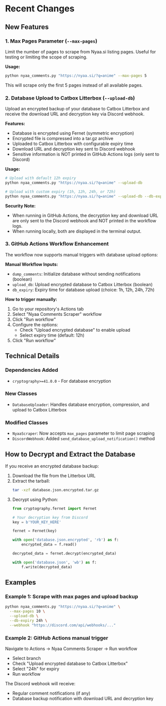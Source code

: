 # Recent Changes

## New Features

### 1. Max Pages Parameter (`--max-pages`)

Limit the number of pages to scrape from Nyaa.si listing pages. Useful for testing or limiting the scope of scraping.

**Usage:**
```bash
python nyaa_comments.py "https://nyaa.si/?q=anime" --max-pages 5
```

This will scrape only the first 5 pages instead of all available pages.

### 2. Database Upload to Catbox Litterbox (`--upload-db`)

Upload an encrypted backup of your database to Catbox Litterbox and receive the download URL and decryption key via Discord webhook.

**Features:**
- Database is encrypted using Fernet (symmetric encryption)
- Encrypted file is compressed into a tar.gz archive
- Uploaded to Catbox Litterbox with configurable expiry time
- Download URL and decryption key sent to Discord webhook
- Sensitive information is NOT printed in GitHub Actions logs (only sent to Discord)

**Usage:**
```bash
# Upload with default 12h expiry
python nyaa_comments.py "https://nyaa.si/?q=anime" --upload-db

# Upload with custom expiry (1h, 12h, 24h, or 72h)
python nyaa_comments.py "https://nyaa.si/?q=anime" --upload-db --db-expiry 24h
```

**Security Note:** 
- When running in GitHub Actions, the decryption key and download URL are only sent to the Discord webhook and NOT printed in the workflow logs.
- When running locally, both are displayed in the terminal output.

### 3. GitHub Actions Workflow Enhancement

The workflow now supports manual triggers with database upload options:

**Manual Workflow Inputs:**
- `dump_comments`: Initialize database without sending notifications (boolean)
- `upload_db`: Upload encrypted database to Catbox Litterbox (boolean)
- `db_expiry`: Expiry time for database upload (choice: 1h, 12h, 24h, 72h)

**How to trigger manually:**
1. Go to your repository's Actions tab
2. Select "Nyaa Comments Scraper" workflow
3. Click "Run workflow"
4. Configure the options:
   - Check "Upload encrypted database" to enable upload
   - Select expiry time (default: 12h)
5. Click "Run workflow"

## Technical Details

### Dependencies Added
- `cryptography>=41.0.0` - For database encryption

### New Classes
- `DatabaseUploader`: Handles database encryption, compression, and upload to Catbox Litterbox

### Modified Classes
- `NyaaScraper`: Now accepts `max_pages` parameter to limit page scraping
- `DiscordWebhook`: Added `send_database_upload_notification()` method

## How to Decrypt and Extract the Database

If you receive an encrypted database backup:

1. Download the file from the Litterbox URL
2. Extract the tarball:
   ```bash
   tar -xzf database.json.encrypted.tar.gz
   ```
3. Decrypt using Python:
   ```python
   from cryptography.fernet import Fernet
   
   # Your decryption key from Discord
   key = b'YOUR_KEY_HERE'
   
   fernet = Fernet(key)
   
   with open('database.json.encrypted', 'rb') as f:
       encrypted_data = f.read()
   
   decrypted_data = fernet.decrypt(encrypted_data)
   
   with open('database.json', 'wb') as f:
       f.write(decrypted_data)
   ```

## Examples

### Example 1: Scrape with max pages and upload backup
```bash
python nyaa_comments.py "https://nyaa.si/?q=anime" \
  --max-pages 10 \
  --upload-db \
  --db-expiry 24h \
  --webhook "https://discord.com/api/webhooks/..."
```

### Example 2: GitHub Actions manual trigger
Navigate to Actions → Nyaa Comments Scraper → Run workflow
- Select branch
- Check "Upload encrypted database to Catbox Litterbox"
- Select "24h" for expiry
- Run workflow

The Discord webhook will receive:
- Regular comment notifications (if any)
- Database backup notification with download URL and decryption key
